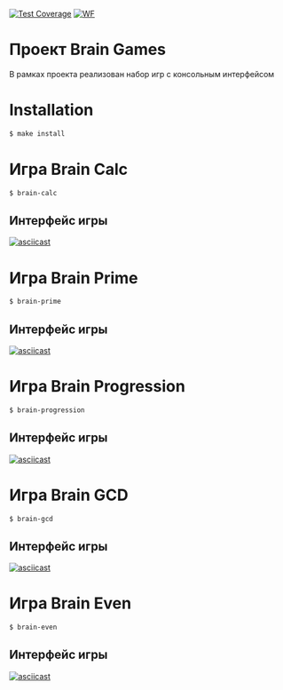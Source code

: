 [![Test Coverage](https://api.codeclimate.com/v1/badges/a99a88d28ad37a79dbf6/test_coverage)](https://codeclimate.com/github/codeclimate/codeclimate/test_coverage) [![WF](https://github.com/makefrontend/frontend-project-lvl1/workflows/Node.js%20CI/badge.svg)](https://github.com/makefrontend/frontend-project-lvl1/actions)

# Проект Brain Games
В рамках проекта реализован набор игр с консольным интерфейсом
# Installation
```sh
$ make install
```

# Игра Brain Calc
```sh
$ brain-calc
```
## Интерфейс игры
[![asciicast](https://asciinema.org/a/NPpFz2p8JtM4xao8KEoS27Pf2.svg)](https://asciinema.org/a/NPpFz2p8JtM4xao8KEoS27Pf2)

# Игра Brain Prime
```sh
$ brain-prime
```
## Интерфейс игры 
[![asciicast](https://asciinema.org/a/hNEEhKRnUVWI1WiKfQ9VKr344.svg)](https://asciinema.org/a/hNEEhKRnUVWI1WiKfQ9VKr344)

# Игра Brain Progression
```sh
$ brain-progression
```
## Интерфейс игры 
[![asciicast](https://asciinema.org/a/vbWcFjhf7J79M4cZkjcgrzILd.svg)](https://asciinema.org/a/vbWcFjhf7J79M4cZkjcgrzILd)

# Игра Brain GCD
```sh
$ brain-gcd
```
## Интерфейс игры 
[![asciicast](https://asciinema.org/a/vYSHeCymlIdEQLkOitdQMi5Tt.svg)](https://asciinema.org/a/vYSHeCymlIdEQLkOitdQMi5Tt)

# Игра Brain Even
```sh
$ brain-even
```
## Интерфейс игры 
[![asciicast](https://asciinema.org/a/RRnjWq3cYDF98kGbBjeWlRQOs.svg)](https://asciinema.org/a/RRnjWq3cYDF98kGbBjeWlRQOs)